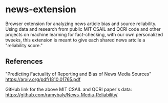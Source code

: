 # news-extension

Browser extension for analyzing news article bias and source reliability. Using data and research from public MIT CSAIL and QCRI code and other projects on machine learning for fact-checking, with our own personalized tweeks, this extension is meant to give each shared news artcile a "reliability score."
## References

"Predicting Factuality of Reporting and Bias of News Media Sources" https://arxiv.org/pdf/1810.01765.pdf

GitHub link for the above MIT CSAIL and QCRI paper's data: https://github.com/ramybaly/News-Media-Reliability/
